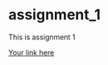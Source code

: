 # assignment_1
 This is assignment 1

 [Your link here](https://drive.google.com/file/d/1X-IIBLXF5KcF0R0FsCtjjBte3RrzkYru/view?usp=drive_link)

